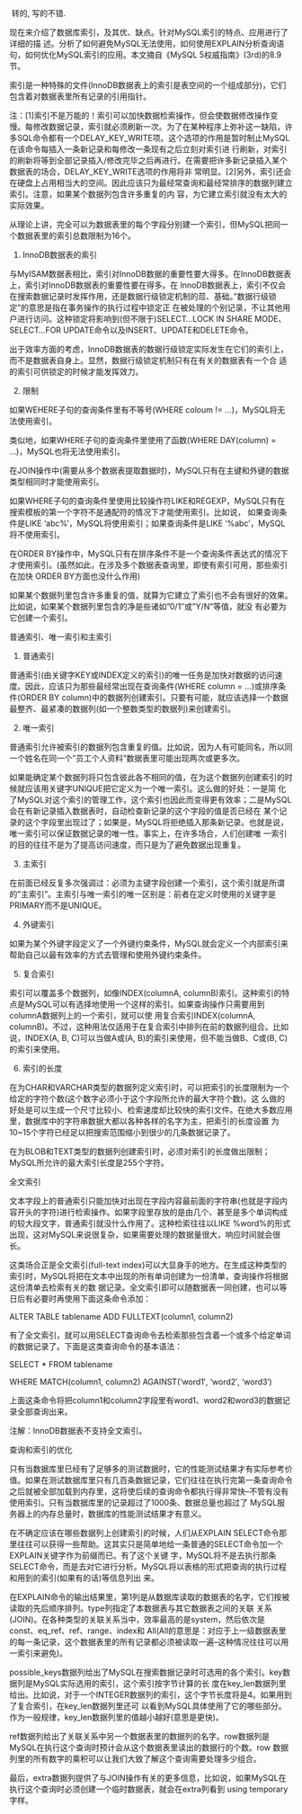  转的, 写的不错. 

现在来介绍了数据库索引，及其优、缺点。针对MySQL索引的特点、应用进行了详细的描 述。分析了如何避免MySQL无法使用，如何使用EXPLAIN分析查询语句，如何优化MySQL索引的应用。本文摘自《MySQL 5权威指南》(3rd)的8.9节。

索引是一种特殊的文件(InnoDB数据表上的索引是表空间的一个组成部分)，它们包含着对数据表里所有记录的引用指针。

注：[1]索引不是万能的！索引可以加快数据检索操作，但会使数据修改操作变慢。每修改数据记录，索引就必须刷新一次。为了在某种程序上弥补这一缺陷，许 多SQL命令都有一个DELAY_KEY_WRITE项。这个选项的作用是暂时制止MySQL在该命令每插入一条新记录和每修改一条现有之后立刻对索引进 行刷新，对索引的刷新将等到全部记录插入/修改完毕之后再进行。在需要把许多新记录插入某个数据表的场合，DELAY_KEY_WRITE选项的作用将非 常明显。[2]另外，索引还会在硬盘上占用相当大的空间。因此应该只为最经常查询和最经常排序的数据列建立索引。注意，如果某个数据列包含许多重复的内 容，为它建立索引就没有太大的实际效果。

从理论上讲，完全可以为数据表里的每个字段分别建一个索引，但MySQL把同一个数据表里的索引总数限制为16个。

1. InnoDB数据表的索引

与MyISAM数据表相比，索引对InnoDB数据的重要性要大得多。在InnoDB数据表上，索引对InnoDB数据表的重要性要在得多。在 InnoDB数据表上，索引不仅会在搜索数据记录时发挥作用，还是数据行级锁定机制的苊、基础。”数据行级锁定”的意思是指在事务操作的执行过程中锁定正 在被处理的个别记录，不让其他用户进行访问。这种锁定将影响到(但不限于)SELECT…LOCK IN SHARE MODE、SELECT…FOR UPDATE命令以及INSERT、UPDATE和DELETE命令。

出于效率方面的考虑，InnoDB数据表的数据行级锁定实际发生在它们的索引上，而不是数据表自身上。显然，数据行级锁定机制只有在有关的数据表有一个合 适的索引可供锁定的时候才能发挥效力。

2. 限制

如果WEHERE子句的查询条件里有不等号(WHERE coloum != …)，MySQL将无法使用索引。

类似地，如果WHERE子句的查询条件里使用了函数(WHERE DAY(column) = …)，MySQL也将无法使用索引。

在JOIN操作中(需要从多个数据表提取数据时)，MySQL只有在主键和外键的数据类型相同时才能使用索引。

如果WHERE子句的查询条件里使用比较操作符LIKE和REGEXP，MySQL只有在搜索模板的第一个字符不是通配符的情况下才能使用索引。比如说， 如果查询条件是LIKE ‘abc%’，MySQL将使用索引；如果查询条件是LIKE ‘%abc’，MySQL将不使用索引。

在ORDER BY操作中，MySQL只有在排序条件不是一个查询条件表达式的情况下才使用索引。(虽然如此，在涉及多个数据表查询里，即使有索引可用，那些索引在加快 ORDER BY方面也没什么作用)

如果某个数据列里包含许多重复的值，就算为它建立了索引也不会有很好的效果。比如说，如果某个数据列里包含的净是些诸如”0/1″或”Y/N”等值，就没 有必要为它创建一个索引。

普通索引、唯一索引和主索引

1. 普通索引

普通索引(由关键字KEY或INDEX定义的索引)的唯一任务是加快对数据的访问速度。因此，应该只为那些最经常出现在查询条件(WHERE column = …)或排序条件(ORDER BY column)中的数据列创建索引。只要有可能，就应该选择一个数据最整齐、最紧凑的数据列(如一个整数类型的数据列)来创建索引。

2. 唯一索引

普通索引允许被索引的数据列包含重复的值。比如说，因为人有可能同名，所以同一个姓名在同一个”员工个人资料”数据表里可能出现两次或更多次。

如果能确定某个数据列将只包含彼此各不相同的值，在为这个数据列创建索引的时候就应该用关键字UNIQUE把它定义为一个唯一索引。这么做的好处：一是简 化了MySQL对这个索引的管理工作，这个索引也因此而变得更有效率；二是MySQL会在有新记录插入数据表时，自动检查新记录的这个字段的值是否已经在 某个记录的这个字段里出现过了；如果是，MySQL将拒绝插入那条新记录。也就是说，唯一索引可以保证数据记录的唯一性。事实上，在许多场合，人们创建唯 一索引的目的往往不是为了提高访问速度，而只是为了避免数据出现重复。

3. 主索引

在前面已经反复多次强调过：必须为主键字段创建一个索引，这个索引就是所谓的”主索引”。主索引与唯一索引的唯一区别是：前者在定义时使用的关键字是 PRIMARY而不是UNIQUE。

4. 外键索引

如果为某个外键字段定义了一个外键约束条件，MySQL就会定义一个内部索引来帮助自己以最有效率的方式去管理和使用外键约束条件。

5. 复合索引

索引可以覆盖多个数据列，如像INDEX(columnA, columnB)索引。这种索引的特点是MySQL可以有选择地使用一个这样的索引。如果查询操作只需要用到columnA数据列上的一个索引，就可以使 用复合索引INDEX(columnA, columnB)。不过，这种用法仅适用于在复合索引中排列在前的数据列组合。比如说，INDEX(A, B, C)可以当做A或(A, B)的索引来使用，但不能当做B、C或(B, C)的索引来使用。

6. 索引的长度

在为CHAR和VARCHAR类型的数据列定义索引时，可以把索引的长度限制为一个给定的字符个数(这个数字必须小于这个字段所允许的最大字符个数)。这 么做的好处是可以生成一个尺寸比较小、检索速度却比较快的索引文件。在绝大多数应用里，数据库中的字符串数据大都以各种各样的名字为主，把索引的长度设置 为10~15个字符已经足以把搜索范围缩小到很少的几条数据记录了。

在为BLOB和TEXT类型的数据列创建索引时，必须对索引的长度做出限制；MySQL所允许的最大索引长度是255个字符。

全文索引

文本字段上的普通索引只能加快对出现在字段内容最前面的字符串(也就是字段内容开头的字符)进行检索操作。如果字段里存放的是由几个、甚至是多个单词构成 的较大段文字，普通索引就没什么作用了。这种检索往往以LIKE %word%的形式出现，这对MySQL来说很复杂，如果需要处理的数据量很大，响应时间就会很长。

这类场合正是全文索引(full-text index)可以大显身手的地方。在生成这种类型的索引时，MySQL将把在文本中出现的所有单词创建为一份清单，查询操作将根据这份清单去检索有关的数 据记录。全文索引即可以随数据表一同创建，也可以等日后有必要时再使用下面这条命令添加：

ALTER TABLE tablename ADD FULLTEXT(column1, column2)

有了全文索引，就可以用SELECT查询命令去检索那些包含着一个或多个给定单词的数据记录了。下面是这类查询命令的基本语法：

SELECT * FROM tablename

WHERE MATCH(column1, column2) AGAINST(‘word1′, ‘word2′, ‘word3′)

上面这条命令将把column1和column2字段里有word1、word2和word3的数据记录全部查询出来。

注解：InnoDB数据表不支持全文索引。

查询和索引的优化

只有当数据库里已经有了足够多的测试数据时，它的性能测试结果才有实际参考价值。如果在测试数据库里只有几百条数据记录，它们往往在执行完第一条查询命令 之后就被全部加载到内存里，这将使后续的查询命令都执行得非常快–不管有没有使用索引。只有当数据库里的记录超过了1000条、数据总量也超过了 MySQL服务器上的内存总量时，数据库的性能测试结果才有意义。

在不确定应该在哪些数据列上创建索引的时候，人们从EXPLAIN SELECT命令那里往往可以获得一些帮助。这其实只是简单地给一条普通的SELECT命令加一个EXPLAIN关键字作为前缀而已。有了这个关键 字，MySQL将不是去执行那条SELECT命令，而是去对它进行分析。MySQL将以表格的形式把查询的执行过程和用到的索引(如果有的话)等信息列出 来。

在EXPLAIN命令的输出结果里，第1列是从数据库读取的数据表的名字，它们按被读取的先后顺序排列。type列指定了本数据表与其它数据表之间的关联 关系(JOIN)。在各种类型的关联关系当中，效率最高的是system，然后依次是const、eq_ref、ref、range、index和 All(All的意思是：对应于上一级数据表里的每一条记录，这个数据表里的所有记录都必须被读取一遍–这种情况往往可以用一索引来避免)。

possible_keys数据列给出了MySQL在搜索数据记录时可选用的各个索引。key数据列是MySQL实际选用的索引，这个索引按字节计算的长 度在key_len数据列里给出。比如说，对于一个INTEGER数据列的索引，这个字节长度将是4。如果用到了复合索引，在key_len数据列里还可 以看到MySQL具体使用了它的哪些部分。作为一般规律，key_len数据列里的值越小越好(意思是更快)。

ref数据列给出了关联关系中另一个数据表里的数据列的名字。row数据列是MySQL在执行这个查询时预计会从这个数据表里读出的数据行的个数。row 数据列里的所有数字的乘积可以让我们大致了解这个查询需要处理多少组合。

最后，extra数据列提供了与JOIN操作有关的更多信息，比如说，如果MySQL在执行这个查询时必须创建一个临时数据表，就会在extra列看到 using temporary字样。